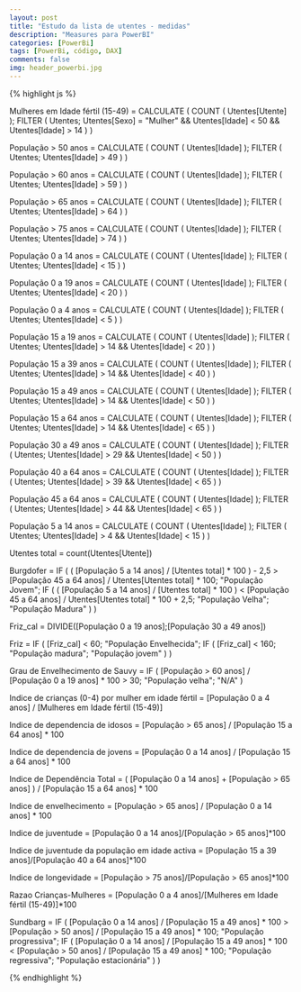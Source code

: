 ```yaml
---
layout: post
title: "Estudo da lista de utentes - medidas"
description: "Measures para PowerBI"
categories: [PowerBi]
tags: [PowerBi, código, DAX]
comments: false
img: header_powerbi.jpg
---
```

{% highlight js %}

Mulheres em Idade fértil (15-49) = 
CALCULATE (
    COUNT ( Utentes[Utente] );
    FILTER (
        Utentes;
        Utentes[Sexo] = "Mulher"
            && Utentes[Idade] < 50
            && Utentes[Idade] > 14
    )
)

População > 50 anos = 
CALCULATE (
    COUNT ( Utentes[Idade] );
    FILTER (
        Utentes;
        Utentes[Idade] > 49
    )
)

População > 60 anos = 
CALCULATE (
    COUNT ( Utentes[Idade] );
    FILTER (
        Utentes;
        Utentes[Idade] > 59
    )
)

População > 65 anos = 
CALCULATE (
    COUNT ( Utentes[Idade] );
    FILTER (
        Utentes;
        Utentes[Idade] > 64
    )
)

População > 75 anos = 
CALCULATE (
    COUNT ( Utentes[Idade] );
    FILTER (
        Utentes;
        Utentes[Idade] > 74
    )
)

População 0 a 14 anos = 
CALCULATE (
    COUNT ( Utentes[Idade] );
    FILTER (
        Utentes;
             Utentes[Idade] < 15
    )
)

População 0 a 19 anos = 
CALCULATE (
    COUNT ( Utentes[Idade] );
    FILTER (
        Utentes;
             Utentes[Idade] < 20
    )
)

População 0 a 4 anos = 
CALCULATE (
    COUNT ( Utentes[Idade] );
    FILTER (
        Utentes;
             Utentes[Idade] < 5
    )
)

População 15 a 19 anos = 
CALCULATE (
    COUNT ( Utentes[Idade] );
    FILTER (
        Utentes;
        Utentes[Idade] > 14
            && Utentes[Idade] < 20
    )
)

População 15 a 39 anos = 
CALCULATE (
    COUNT ( Utentes[Idade] );
    FILTER (
        Utentes;
        Utentes[Idade] > 14
            && Utentes[Idade] < 40
    )
)

População 15 a 49 anos = 
CALCULATE (
    COUNT ( Utentes[Idade] );
    FILTER (
        Utentes;
        Utentes[Idade] > 14
            && Utentes[Idade] < 50
    )
)

População 15 a 64 anos = 
CALCULATE (
    COUNT ( Utentes[Idade] );
    FILTER (
        Utentes;
        Utentes[Idade] > 14
            && Utentes[Idade] < 65
    )
)

População 30 a 49 anos = 
CALCULATE (
    COUNT ( Utentes[Idade] );
    FILTER (
        Utentes;
        Utentes[Idade] > 29
            && Utentes[Idade] < 50
    )
)

População 40 a 64 anos = 
CALCULATE (
    COUNT ( Utentes[Idade] );
    FILTER (
        Utentes;
        Utentes[Idade] > 39
            && Utentes[Idade] < 65
    )
)

População 45 a 64 anos = 
CALCULATE (
    COUNT ( Utentes[Idade] );
    FILTER (
        Utentes;
        Utentes[Idade] > 44
            && Utentes[Idade] < 65
    )
)

População 5 a 14 anos = 
CALCULATE (
    COUNT ( Utentes[Idade] );
    FILTER (
        Utentes;
        Utentes[Idade] > 4
            && Utentes[Idade] < 15
    )
)

Utentes total = count(Utentes[Utente])

Burgdofer = 
IF (
    ( [População 5 a 14 anos] / [Utentes total] * 100 ) - 2,5
        > [População 45 a 64 anos] / Utentes[Utentes total] * 100;
    "População Jovem";
    IF (
        ( [População 5 a 14 anos] / [Utentes total] * 100 )
            < [População 45 a 64 anos] / Utentes[Utentes total]
            * 100 + 2,5;
        "População Velha";
        "População Madura"
    )
)

Friz_cal = DIVIDE([População 0 a 19 anos];[População 30 a 49 anos])

Friz = 
IF (
    [Friz_cal] < 60;
    "População Envelhecida";
    IF ( [Friz_cal] < 160; "População madura"; "População jovem" )
)



Grau de Envelhecimento de Sauvy = 
IF (
    [População > 60 anos] / [População 0 a 19 anos]
        * 100
        > 30;
    "População velha";
    "N/A"
)

Indice de crianças (0-4) por mulher em idade fértil = 
[População 0 a 4 anos] / [Mulheres em Idade fértil (15-49)]

Indice de dependencia de idosos = 
[População > 65 anos] / [População 15 a 64 anos]
    * 100

Indice de dependencia de jovens = 
[População 0 a 14 anos] / [População 15 a 64 anos]
    * 100

Indice de Dependência Total = 
 ( [População 0 a 14 anos] + [População > 65 anos] )
    / [População 15 a 64 anos]
    * 100

Indice de envelhecimento = 
[População > 65 anos] / [População 0 a 14 anos]
    * 100


Indice de juventude = [População 0 a 14 anos]/[População > 65 anos]*100

Indice de juventude da população em idade activa = [População 15 a 39 anos]/[População 40 a 64 anos]*100

Indice de longevidade = [População > 75 anos]/[População > 65 anos]*100



Razao Crianças-Mulheres = [População 0 a 4 anos]/[Mulheres em Idade fértil (15-49)]*100

Sundbarg = 
IF (
    [População 0 a 14 anos] / [População 15 a 49 anos]
        * 100
        > [População > 50 anos] / [População 15 a 49 anos]
        * 100;
    "População progressiva";
    IF (
        [População 0 a 14 anos] / [População 15 a 49 anos]
            * 100
            < [População > 50 anos] / [População 15 a 49 anos]
            * 100;
        "População regressiva";
        "População estacionária"
    )
)

{% endhighlight %}
